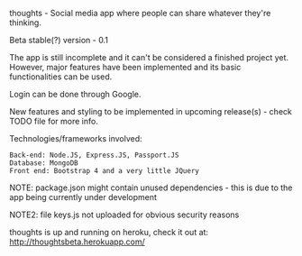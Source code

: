 thoughts - Social media app where people can share whatever they're thinking.

Beta stable(?) version - 0.1

The app is still incomplete and it can't be considered a finished project yet.
However, major features have been implemented and its basic functionalities can be used.

Login can be done through Google.

New features and styling to be implemented in upcoming release(s) - check TODO file for more info.

Technologies/frameworks involved:

    Back-end: Node.JS, Express.JS, Passport.JS
    Database: MongoDB
    Front end: Bootstrap 4 and a very little JQuery

NOTE: package.json might contain unused dependencies - this is due to the app being currently under development

NOTE2: file keys.js not uploaded for obvious security reasons

thoughts is up and running on heroku, check it out at: http://thoughtsbeta.herokuapp.com/


    

